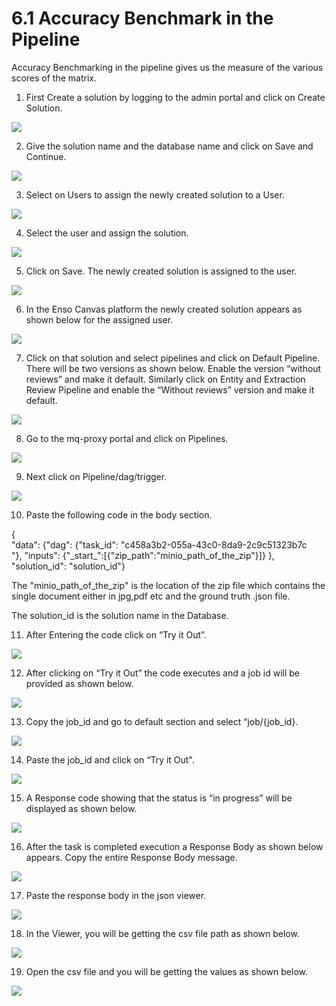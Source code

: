 # 6.1 Accuracy Benchmark in the Pipeline

Accuracy Benchmarking in the pipeline gives us the measure of the various scores of the matrix.

1.  First Create a solution by logging to the admin portal and click on Create Solution.

![](../../../.gitbook/assets/image%20%2878%29.png)

2. Give the solution name and the database name and click on Save and Continue.

![](../../../.gitbook/assets/image%20%28153%29.png)

3. Select on Users to assign the newly created solution to a User.

![](../../../.gitbook/assets/image%20%28109%29.png)

4. Select the user and assign the solution.

![](../../../.gitbook/assets/image%20%2817%29.png)

5. Click on Save. The newly created solution is assigned to the user.

![](../../../.gitbook/assets/image%20%28170%29.png)

6. In the Enso Canvas platform the newly created solution appears as shown below for the assigned user.

![](../../../.gitbook/assets/image%20%28160%29.png)

7. Click on that solution and select pipelines and click on Default Pipeline. There will be two versions as shown below. Enable the version “without reviews” and make it default. Similarly click on Entity and Extraction Review Pipeline and enable the “Without reviews” version and make it default.

![](../../../.gitbook/assets/image%20%28155%29.png)

8. Go to the mq-proxy portal and click on Pipelines.

![](../../../.gitbook/assets/image%20%28193%29.png)

9. Next click on Pipeline/dag/trigger.

![](../../../.gitbook/assets/image%20%28135%29.png)

10. Paste the following code in the body section.

{  
   "data": {"dag": {"task\_id": "c458a3b2-055a-43c0-8da9-2c9c51323b7c  
 "}, "inputs": {"\_start\_":\[{"zip\_path":"minio\_path\_of\_the\_zip"}\]}  },  
   "solution\_id": "solution\_id"}

The "minio\_path\_of\_the\_zip" is the location of the zip file which contains the single document either in jpg,pdf etc and the ground truth .json file.

The solution\_id is the solution name in the Database.

11. After Entering the code click on “Try it Out”.

![](../../../.gitbook/assets/image%20%2872%29.png)

12. After clicking on “Try it Out” the code executes and a job id will be provided as shown below.

![](../../../.gitbook/assets/image%20%28140%29.png)

13. Copy the job\_id and go to default section and select “job/{job\_id}.

![](../../../.gitbook/assets/image%20%2854%29.png)

14. Paste the job\_id and click on “Try it Out".

![](../../../.gitbook/assets/image%20%2861%29.png)

15. A Response code showing that the status is “in progress” will be displayed as shown below.

![](../../../.gitbook/assets/image%20%2848%29.png)

16. After the task is completed execution a Response Body as shown below appears. Copy the entire Response Body message.

![](../../../.gitbook/assets/image%20%28103%29.png)

17. Paste the response body in the json viewer.

![](../../../.gitbook/assets/image%20%2812%29.png)

18. In the Viewer, you will be getting the csv file path as shown below.

![](../../../.gitbook/assets/image%20%2893%29.png)

19. Open the csv file and you will be getting the values as shown below.

![](../../../.gitbook/assets/image%20%2884%29.png)

